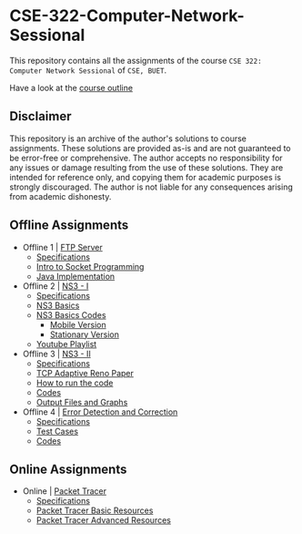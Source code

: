 # CSE-322-Computer-Network-Sessional

This repository contains all the assignments of the course `CSE 322: Computer Network Sessional` of `CSE, BUET`.

Have a look at the [course outline](/Course_Outline.pdf)

## Disclaimer

This repository is an archive of the author's solutions to course assignments. These solutions are provided as-is and are not guaranteed to be error-free or comprehensive. The author accepts no responsibility for any issues or damage resulting from the use of these solutions. They are intended for reference only, and copying them for academic purposes is strongly discouraged. The author is not liable for any consequences arising from academic dishonesty.



## Offline Assignments

- Offline 1 | [FTP Server](/Offline%201%20|%20FTP%20Server/)
    - [Specifications](/Offline%201%20|%20FTP%20Server/Assignment%20on%20Socket%20Programming.pdf)
    - [Intro to Socket Programming](/Offline%201%20|%20FTP%20Server/Introduction%20to%20Socket%20Programming.pdf)
    - [Java Implementation](/Offline%201%20|%20FTP%20Server/src/) 
- Offline 2 | [NS3 - I](/Offline%202%20|%20NS3/)
    - [Specifications](/Offline%202%20|%20NS3/specs%20offline%202.pdf)
    - [NS3 Basics](/Offline%202%20|%20NS3/NS3%20Basics/NS3%20Basics.pdf)
    - [NS3 Basics Codes](/Offline%202%20|%20NS3/NS3%20Basics/first_sixth_comment/)
        - [Mobile Version](/Offline%202%20|%20NS3/1905095/)
        - [Stationary Version](/Offline%202%20|%20NS3/1905095_st/)
    - [Youtube Playlist](https://youtube.com/playlist?list=PLN2AD3KJEDbxRixrS56f4qE2o6ENjRprQ&si=A3CP6fDDb4hBYzzp) 
- Offline 3 | [NS3 - II](/Offline%203%20|%20NS3/)
    - [Specifications](/Offline%203%20|%20NS3/Specifications.pdf)
    - [TCP Adaptive Reno Paper](/Offline%203%20|%20NS3/Paper.pdf)
    - [How to run the code](/Offline%203%20|%20NS3/README.md)
    - [Codes](/Offline%203%20|%20NS3/)
    - [Output Files and Graphs](/Offline%203%20|%20NS3/Generated%20Files%20and%20Graphs/)
- Offline 4 | [Error Detection and Correction](/Offline%204%20|%20Error%20Detection%20and%20Correction/)
    - [Specifications](/Offline%204%20|%20Error%20Detection%20and%20Correction/Specs%20and%20Test%20Cases/offline%204%20specification.pdf)
    - [Test Cases](/Offline%204%20|%20Error%20Detection%20and%20Correction/Specs%20and%20Test%20Cases/test%20cases/)
    - [Codes](/Offline%204%20|%20Error%20Detection%20and%20Correction/src/)

## Online Assignments

- Online | [Packet Tracer](/Online%20|%20Packet%20Tracer/)
    - [Specifications](/Online%20|%20Packet%20Tracer/Online%20Specs.pdf)
    - [Packet Tracer Basic Resources](/Online%20|%20Packet%20Tracer/1.%20basic/)
    - [Packet Tracer Advanced Resources](/Online%20|%20Packet%20Tracer/2.%20advance/)


